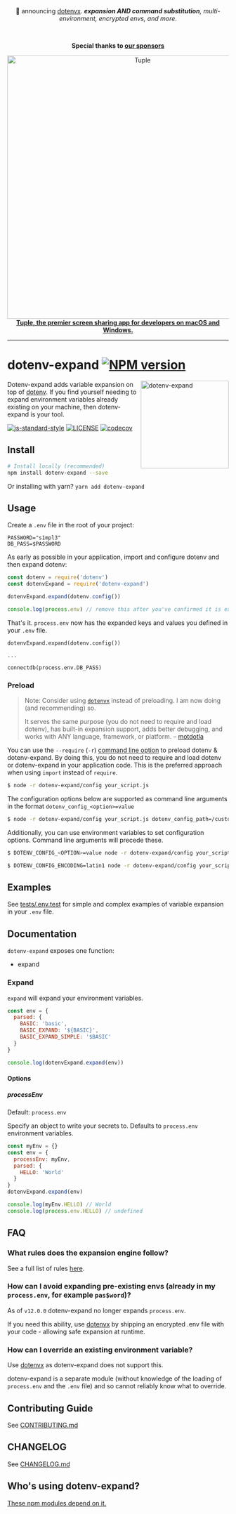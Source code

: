 <div align="center">
🎉 announcing <a href="https://github.com/dotenvx/dotenvx">dotenvx</a>. <em><b>expansion AND command substitution</b>, multi-environment, encrypted envs, and more</em>.
</div>

&nbsp;

<div align="center">

**Special thanks to [our sponsors](https://github.com/sponsors/motdotla)**

<a href="https://tuple.app/dotenv">
  <div>
    <img src="https://res.cloudinary.com/dotenv-org/image/upload/w_1000,ar_16:9,c_fill,g_auto,e_sharpen/v1756831704/github_repo_sponsorship_gq4hvx.png" width="600" alt="Tuple">
  </div>
  <b>Tuple, the premier screen sharing app for developers on macOS and Windows.</b>
</a>
<hr>
</div>

# dotenv-expand [![NPM version](https://img.shields.io/npm/v/dotenv-expand.svg?style=flat-square)](https://www.npmjs.com/package/dotenv-expand)

<img src="https://raw.githubusercontent.com/motdotla/dotenv-expand/master/dotenv-expand.png" alt="dotenv-expand" align="right" width="200" />

Dotenv-expand adds variable expansion on top of [dotenv](http://github.com/motdotla/dotenv). If you find yourself needing to expand environment variables already existing on your machine, then dotenv-expand is your tool.

[![js-standard-style](https://img.shields.io/badge/code%20style-standard-brightgreen.svg?style=flat-square)](https://github.com/feross/standard)
[![LICENSE](https://img.shields.io/github/license/motdotla/dotenv-expand.svg)](LICENSE)
[![codecov](https://codecov.io/gh/motdotla/dotenv-expand/graph/badge.svg?token=pawWEyaMfg)](https://codecov.io/gh/motdotla/dotenv-expand)

## Install

```bash
# Install locally (recommended)
npm install dotenv-expand --save
```

Or installing with yarn? `yarn add dotenv-expand`

## Usage

Create a `.env` file in the root of your project:

```dosini
PASSWORD="s1mpl3"
DB_PASS=$PASSWORD
```

As early as possible in your application, import and configure dotenv and then expand dotenv:

```javascript
const dotenv = require('dotenv')
const dotenvExpand = require('dotenv-expand')

dotenvExpand.expand(dotenv.config())

console.log(process.env) // remove this after you've confirmed it is expanding
```

That's it. `process.env` now has the expanded keys and values you defined in your `.env` file.

```
dotenvExpand.expand(dotenv.config())

...

connectdb(process.env.DB_PASS)
```

### Preload

> Note: Consider using [`dotenvx`](https://github.com/dotenvx/dotenvx) instead of preloading. I am now doing (and recommending) so.
> 
> It serves the same purpose (you do not need to require and load dotenv), has built-in expansion support, adds better debugging, and works with ANY language, framework, or platform. – [motdotla](https://github.com/motdotla)

You can use the `--require` (`-r`) [command line option](https://nodejs.org/api/cli.html#cli_r_require_module) to preload dotenv & dotenv-expand. By doing this, you do not need to require and load dotenv or dotenv-expand in your application code. This is the preferred approach when using `import` instead of `require`.

```bash
$ node -r dotenv-expand/config your_script.js
```

The configuration options below are supported as command line arguments in the format `dotenv_config_<option>=value`

```bash
$ node -r dotenv-expand/config your_script.js dotenv_config_path=/custom/path/to/your/env/vars
```

Additionally, you can use environment variables to set configuration options. Command line arguments will precede these.

```bash
$ DOTENV_CONFIG_<OPTION>=value node -r dotenv-expand/config your_script.js
```

```bash
$ DOTENV_CONFIG_ENCODING=latin1 node -r dotenv-expand/config your_script.js dotenv_config_path=/custom/path/to/.env
```

## Examples

See [tests/.env.test](https://github.com/motdotla/dotenv-expand/blob/master/tests/.env.test) for simple and complex examples of variable expansion in your `.env`
file.

## Documentation

`dotenv-expand` exposes one function:

* expand

### Expand

`expand` will expand your environment variables.

```js
const env = {
  parsed: {
    BASIC: 'basic',
    BASIC_EXPAND: '${BASIC}',
    BASIC_EXPAND_SIMPLE: '$BASIC'
  }
}

console.log(dotenvExpand.expand(env))
```

#### Options

##### processEnv

Default: `process.env`

Specify an object to write your secrets to. Defaults to `process.env` environment variables.

```js
const myEnv = {}
const env = {
  processEnv: myEnv,
  parsed: {
    HELLO: 'World'
  }
}
dotenvExpand.expand(env)

console.log(myEnv.HELLO) // World
console.log(process.env.HELLO) // undefined
```

## FAQ

### What rules does the expansion engine follow?

See a full list of rules [here](https://dotenvx.com/docs/env-file#interpolation).

### How can I avoid expanding pre-existing envs (already in my `process.env`, for example `pas$word`)?

As of `v12.0.0` dotenv-expand no longer expands `process.env`.

If you need this ability, use [dotenvx](https://github.com/dotenvx/dotenvx) by shipping an encrypted .env file with your code - allowing safe expansion at runtime.

### How can I override an existing environment variable?

Use [dotenvx](https://github.com/dotenvx/dotenvx) as dotenv-expand does not support this.

dotenv-expand is a separate module (without knowledge of the loading of `process.env` and the `.env` file) and so cannot reliably know what to override.

## Contributing Guide

See [CONTRIBUTING.md](CONTRIBUTING.md)

## CHANGELOG

See [CHANGELOG.md](CHANGELOG.md)

## Who's using dotenv-expand?

[These npm modules depend on it.](https://www.npmjs.com/browse/depended/dotenv-expand)
